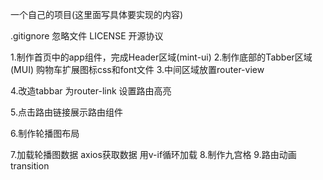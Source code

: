 一个自己的项目(这里面写具体要实现的内容)


.gitignore 忽略文件
LICENSE 开源协议


1.制作首页中的app组件，完成Header区域(mint-ui)
2.制作底部的Tabber区域(MUI)
    购物车扩展图标css和font文件
3.中间区域放置router-view

4.改造tabbar 为router-link 
    设置路由高亮
    
5.点击路由链接展示路由组件

6.制作轮播图布局

7.加载轮播图数据
    axios获取数据
    用v-if循环加载
8.制作九宫格
9.路由动画
    transition
    
